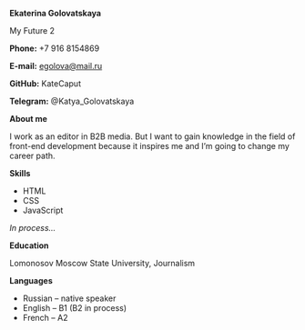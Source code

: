 **Ekaterina Golovatskaya**

My Future 2

**Phone:** +7 916 8154869

**E-mail:** [egolova@mail.ru](mailto:egolova@mail.ru)

**GitHub:** KateCaput

**Telegram:** @Katya_Golovatskaya

**About me**

I work as an editor in B2B media. But I want to gain knowledge in the field of front-end development because it inspires me and I’m going to change my career path.

**Skills**

-   HTML
-   CSS
-   JavaScript

*In process…*

**Education**

Lomonosov Moscow State University, Journalism

**Languages**

-   Russian – native speaker
-   English – B1 (B2 in process)
-   French – A2
